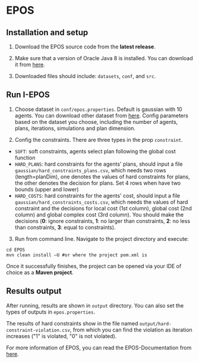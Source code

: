 # EPOS

## Installation and setup

1. Download the EPOS source code from the **latest release**.

2. Make sure that a version of Oracle Java 8 is installed. You can download it from [here](http://www.oracle.com/technetwork/java/javase/downloads/index.html).

3. Downloaded files should include: `datasets`, `conf`, and `src`.

## Run I-EPOS

1. Choose dataset in `conf/epos.properties`. Default is gaussian with 10 agents. You can download other dataset from [here](https://figshare.com/articles/dataset/Agent-based_Planning_Portfolio/7806548). Config parameters based on the dataset you choose, including the number of agents, plans, iterations, simulations and plan dimension. 

2. Config the constraints. There are three types in the prop `constraint`.
- `SOFT`: soft constraints, agents select plan following the global cost function
- `HARD_PLANS`: hard constraints for the agents' plans, should input a file `gaussian/hard_constraints_plans.csv`, which needs two rows (length=planDim), one denotes the values of hard constraints for plans, the other denotes the decision for plans. Set 4 rows when have two bounds (upper and lower)
- `HARD_COSTS`: hard constraints for the agents' cost, should input a file `gaussian/hard_constraints_costs.csv`, which needs the values of hard constraint and the decisions for local cost (1st column), global cost (2nd column) and global complex cost (3rd column).
You should make the decisions (**0**: ignore constraints, **1**: no larger than constraints, **2**: no less than constraints, **3**: equal to constraints).

3. Run from command line. Navigate to the project directory and execute:

```
cd EPOS
mvn clean install –U #or where the project pom.xml is
```
Once it successfully finishes, the project can be opened via your IDE of choice as a **Maven project**.

## Results output

After running, results are shown in `output` directory. You can also set the types of outputs in `epos.properties`.

The results of hard constraints show in the file named `output/hard-constraint-violation.csv`, from which you can find the violation as iteration increases ("1" is violated, "0" is not violated).

For more information of EPOS, you can read the EPOS-Documentation from [here](https://github.com/epournaras/EPOS-Documentation).
